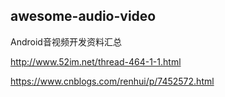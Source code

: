 ## awesome-audio-video
Android音视频开发资料汇总

http://www.52im.net/thread-464-1-1.html

https://www.cnblogs.com/renhui/p/7452572.html
